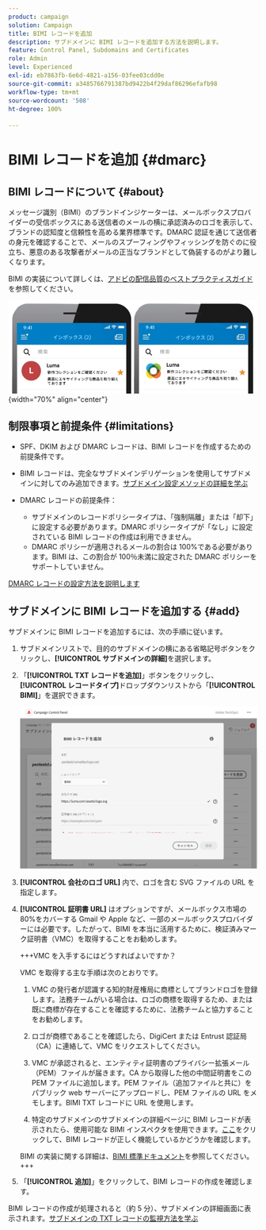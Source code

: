 ```yaml
---
product: campaign
solution: Campaign
title: BIMI レコードを追加
description: サブドメインに BIMI レコードを追加する方法を説明します。
feature: Control Panel, Subdomains and Certificates
role: Admin
level: Experienced
exl-id: eb7863fb-6e6d-4821-a156-03fee03cdd0e
source-git-commit: a3485766791387bd9422b4f29daf86296efafb98
workflow-type: tm+mt
source-wordcount: '508'
ht-degree: 100%

---
```


# BIMI レコードを追加 {#dmarc}

## BIMI レコードについて {#about}

メッセージ識別（BIMI）のブランドインジケーターは、メールボックスプロバイダーの受信ボックスにある送信者のメールの横に承認済みのロゴを表示して、ブランドの認知度と信頼性を高める業界標準です。DMARC 認証を通じて送信者の身元を確認することで、メールのスプーフィングやフィッシングを防ぐのに役立ち、悪意のある攻撃者がメールの正当なブランドとして偽装するのがより難しくなります。

BIMI の実装について詳しくは、[アドビの配信品質のベストプラクティスガイド](https://experienceleague.adobe.com/docs/deliverability-learn/deliverability-best-practice-guide/additional-resources/technotes/implement-bimi.html?lang=ja)を参照してください。

![](assets/bimi-example.png){width="70%" align="center"}

## 制限事項と前提条件 {#limitations}

* SPF、DKIM および DMARC レコードは、BIMI レコードを作成するための前提条件です。
* BIMI レコードは、完全なサブドメインデリゲーションを使用してサブドメインに対してのみ追加できます。[サブドメイン設定メソッドの詳細を学ぶ](subdomains-branding.md#subdomain-delegation-methods)
* DMARC レコードの前提条件：

   * サブドメインのレコードポリシータイプは、「強制隔離」または「却下」に設定する必要があります。DMARC ポリシータイプが「なし」に設定されている BIMI レコードの作成は利用できません。
   * DMARC ポリシーが適用されるメールの割合は 100%である必要があります。BIMI は、この割合が 100％未満に設定された DMARC ポリシーをサポートしていません。

[DMARC レコードの設定方法を説明します](dmarc.md)

## サブドメインに BIMI レコードを追加する {#add}

サブドメインに BIMI レコードを追加するには、次の手順に従います。

1. サブドメインリストで、目的のサブドメインの横にある省略記号ボタンをクリックし、**[!UICONTROL サブドメインの詳細]**&#x200B;を選択します。

1. 「**[!UICONTROL TXT レコードを追加]**」ボタンをクリックし、**[!UICONTROL レコードタイプ]**&#x200B;ドロップダウンリストから「**[!UICONTROL BIMI]**」を選択できます。

   ![](assets/bimi-add.png)

1. **[!UICONTROL 会社のロゴ URL]** 内で、ロゴを含む SVG ファイルの URL を指定します。

1. **[!UICONTROL 証明書 URL]** はオプションですが、メールボックス市場の 80%をカバーする Gmail や Apple など、一部のメールボックスプロバイダーには必要です。したがって、BIMI を本当に活用するために、検証済みマーク証明書（VMC）を取得することをお勧めします。

   +++VMC を入手するにはどうすればよいですか？

   VMC を取得する主な手順は次のとおりです。

   1. VMC の発行者が認識する知的財産権局に商標としてブランドロゴを登録します。法務チームがいる場合は、ロゴの商標を取得するため、または既に商標が存在することを確認するために、法務チームと協力することをお勧めします。

   1. ロゴが商標であることを確認したら、DigiCert または Entrust 認証局（CA）に連絡して、VMC をリクエストしてください。

   1. VMC が承認されると、エンティティ証明書のプライバシー拡張メール（PEM）ファイルが届きます。CA から取得した他の中間証明書をこの PEM ファイルに追加します。PEM ファイル（追加ファイルと共に）をパブリック web サーバーにアップロードし、PEM ファイルの URL をメモします。BIMI TXT レコードに URL を使用します。

   1. 特定のサブドメインのサブドメインの詳細ページに BIMI レコードが表示されたら、使用可能な BIMI インスペクタを使用できます。[ここ](https://bimigroup.org/bimi-generator/)をクリックして、BIMI レコードが正しく機能しているかどうかを確認します。

   BIMI の実装に関する詳細は、[BIMI 標準ドキュメント](https://bimigroup.org/implementation-guide/)を参照してください。
+++

1. 「**[!UICONTROL 追加]**」をクリックして、BIMI レコードの作成を確認します。

BIMI レコードの作成が処理されると（約 5 分）、サブドメインの詳細画面に表示されます。[サブドメインの TXT レコードの監視方法を学ぶ](gs-txt-records.md#monitor)
